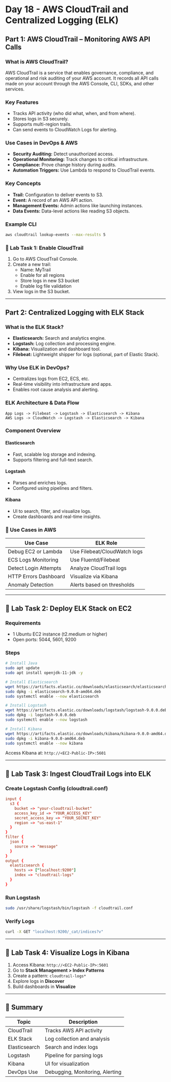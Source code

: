 ﻿# Day 18 - AWS CloudTrail and Centralized Logging (ELK)

## Part 1: AWS CloudTrail – Monitoring AWS API Calls

### What is AWS CloudTrail?
AWS CloudTrail is a service that enables governance, compliance, and operational and risk auditing of your AWS account. It records all API calls made on your account through the AWS Console, CLI, SDKs, and other services.

### Key Features
- Tracks API activity (who did what, when, and from where).
- Stores logs in S3 securely.
- Supports multi-region trails.
- Can send events to CloudWatch Logs for alerting.

### Use Cases in DevOps & AWS
- **Security Auditing:** Detect unauthorized access.
- **Operational Monitoring:** Track changes to critical infrastructure.
- **Compliance:** Prove change history during audits.
- **Automation Triggers:** Use Lambda to respond to CloudTrail events.

### Key Concepts
- **Trail:** Configuration to deliver events to S3.
- **Event:** A record of an AWS API action.
- **Management Events:** Admin actions like launching instances.
- **Data Events:** Data-level actions like reading S3 objects.

### Example CLI
```bash
aws cloudtrail lookup-events --max-results 5
```

### 🧪 Lab Task 1: Enable CloudTrail
1. Go to AWS CloudTrail Console.
2. Create a new trail:
    - Name: MyTrail
    - Enable for all regions
    - Store logs in new S3 bucket
    - Enable log file validation
3. View logs in the S3 bucket.

---

## Part 2: Centralized Logging with ELK Stack

### What is the ELK Stack?
- **Elasticsearch:** Search and analytics engine.
- **Logstash:** Log collection and processing engine.
- **Kibana:** Visualization and dashboard tool.
- **Filebeat:** Lightweight shipper for logs (optional, part of Elastic Stack).

### Why Use ELK in DevOps?
- Centralizes logs from EC2, ECS, etc.
- Real-time visibility into infrastructure and apps.
- Enables root cause analysis and alerting.

### ELK Architecture & Data Flow
```text
App Logs -> Filebeat -> Logstash -> Elasticsearch -> Kibana
AWS Logs -> CloudWatch -> Logstash -> Elasticsearch -> Kibana
```

### Component Overview
#### Elasticsearch
- Fast, scalable log storage and indexing.
- Supports filtering and full-text search.

#### Logstash
- Parses and enriches logs.
- Configured using pipelines and filters.

#### Kibana
- UI to search, filter, and visualize logs.
- Create dashboards and real-time insights.

### 💼 Use Cases in AWS
| Use Case | ELK Role |
|----------|----------|
| Debug EC2 or Lambda | Use Filebeat/CloudWatch logs |
| ECS Logs Monitoring | Use Fluentd/Filebeat |
| Detect Login Attempts | Analyze CloudTrail logs |
| HTTP Errors Dashboard | Visualize via Kibana |
| Anomaly Detection | Alerts based on thresholds |

---

## 🧪 Lab Task 2: Deploy ELK Stack on EC2

### Requirements
- 1 Ubuntu EC2 instance (t2.medium or higher)
- Open ports: 5044, 5601, 9200

### Steps
```bash
# Install Java
sudo apt update
sudo apt install openjdk-11-jdk -y

# Install Elasticsearch
wget https://artifacts.elastic.co/downloads/elasticsearch/elasticsearch-9.0.0-amd64.deb
sudo dpkg -i elasticsearch-9.0.0-amd64.deb
sudo systemctl enable --now elasticsearch

# Install Logstash
wget https://artifacts.elastic.co/downloads/logstash/logstash-9.0.0.deb
sudo dpkg -i logstash-9.0.0.deb
sudo systemctl enable --now logstash

# Install Kibana
wget https://artifacts.elastic.co/downloads/kibana/kibana-9.0.0-amd64.deb
sudo dpkg -i kibana-9.0.0-amd64.deb
sudo systemctl enable --now kibana
```

Access Kibana at: `http://<EC2-Public-IP>:5601`

---

## 🧪 Lab Task 3: Ingest CloudTrail Logs into ELK

### Create Logstash Config (cloudtrail.conf)
```conf
input {
  s3 {
    bucket => "your-cloudtrail-bucket"
    access_key_id => "YOUR_ACCESS_KEY"
    secret_access_key => "YOUR_SECRET_KEY"
    region => "us-east-1"
  }
}
filter {
  json {
    source => "message"
  }
}
output {
  elasticsearch {
    hosts => ["localhost:9200"]
    index => "cloudtrail-logs"
  }
}
```

### Run Logstash
```bash
sudo /usr/share/logstash/bin/logstash -f cloudtrail.conf
```

### Verify Logs
```bash
curl -X GET "localhost:9200/_cat/indices?v"
```

---

## 🧪 Lab Task 4: Visualize Logs in Kibana

1. Access Kibana: `http://<EC2-Public-IP>:5601`
2. Go to **Stack Management > Index Patterns**
3. Create a pattern: `cloudtrail-logs*`
4. Explore logs in **Discover**
5. Build dashboards in **Visualize**

---

## 🧠 Summary

| Topic | Description |
|-------|-------------|
| CloudTrail | Tracks AWS API activity |
| ELK Stack | Log collection and analysis |
| Elasticsearch | Search and index logs |
| Logstash | Pipeline for parsing logs |
| Kibana | UI for visualization |
| DevOps Use | Debugging, Monitoring, Alerting |

